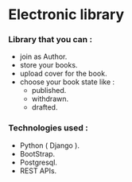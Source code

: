 # Electronic library
### Library that you can :
+ join as Author.
+ store your books.
+ upload cover for the book.
+ choose your book state like :
    + published.
    + withdrawn.
    + drafted.
### Technologies used :
+ Python ( Django ).
+ BootStrap.
+ Postgresql.
+ REST APIs.